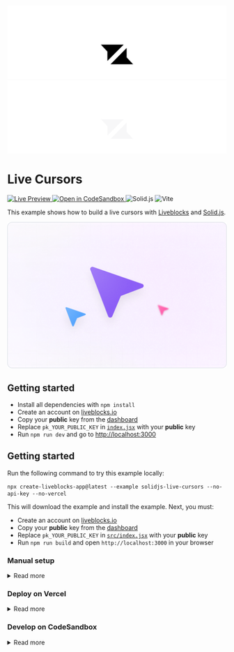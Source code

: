 <p align="center">
  <a href="https://liveblocks.io#gh-light-mode-only">
    <img src="https://raw.githubusercontent.com/liveblocks/liveblocks/main/.github/assets/header-light.svg" alt="Liveblocks" />
  </a>
  <a href="https://liveblocks.io#gh-dark-mode-only">
    <img src="https://raw.githubusercontent.com/liveblocks/liveblocks/main/.github/assets/header-dark.svg" alt="Liveblocks" />
  </a>
</p>

# Live Cursors

<p>
  <a href="https://liveblocks.io/examples/live-cursors/solidjs/preview">
    <img src="https://img.shields.io/badge/live%20preview-message?style=flat&logo=data:image/svg+xml;base64,PHN2ZyB2aWV3Qm94PSIwIDAgMjQgMjQiIHhtbG5zPSJodHRwOi8vd3d3LnczLm9yZy8yMDAwL3N2ZyI+PHBhdGggZD0iTTE2Ljg0OSA0Ljc1SDBsNC44NDggNS4wNzV2Ny4wMDhsMTItMTIuMDgzWk03LjE1IDE5LjI1SDI0bC00Ljg0OS01LjA3NVY3LjE2N2wtMTIgMTIuMDgzWiIgZmlsbD0iI2ZmZiIvPjwvc3ZnPg==&color=333" alt="Live Preview" />
  </a>
  <a href="https://codesandbox.io/s/github/liveblocks/liveblocks/tree/main/examples/solidjs-live-cursors">
    <img src="https://img.shields.io/badge/open%20in%20codesandbox-message?style=flat&logo=codesandbox&color=333&logoColor=fff" alt="Open in CodeSandbox" />
  </a>
  <img src="https://img.shields.io/badge/solid.js-message?style=flat&logo=solid&color=4F87C5&logoColor=fff" alt="Solid.js" />
  <img src="https://img.shields.io/badge/vite-message?style=flat&logo=vite&color=646CFF&logoColor=fff" alt="Vite" />
</p>

This example shows how to build a live cursors with [Liveblocks](https://liveblocks.io) and [Solid.js](https://www.solidjs.com/).

<img src="https://raw.githubusercontent.com/liveblocks/liveblocks/main/.github/assets/examples/live-cursors.png" width="536" alt="Live Cursors" />

## Getting started

- Install all dependencies with `npm install`
- Create an account on [liveblocks.io](https://liveblocks.io/dashboard)
- Copy your **public** key from the [dashboard](https://liveblocks.io/dashboard/apikeys)
- Replace `pk_YOUR_PUBLIC_KEY` in [`index.jsx`](./src/index.jsx) with your **public** key
- Run `npm run dev` and go to [http://localhost:3000](http://localhost:3000)


## Getting started

Run the following command to try this example locally:

```shell
npx create-liveblocks-app@latest --example solidjs-live-cursors --no-api-key --no-vercel
```

This will download the example and install the example. Next, you must:

- Create an account on [liveblocks.io](https://liveblocks.io/dashboard)
- Copy your **public** key from the [dashboard](https://liveblocks.io/dashboard/apikeys)
- Replace `pk_YOUR_PUBLIC_KEY` in [`src/index.jsx`](./src/index.jsx) with your **public** key
- Run `npm run build` and open `http://localhost:3000` in your browser

### Manual setup
<details><summary>Read more</summary>

<p></p>

Alternatively, you can set up your project manually:

- Install all dependencies with `npm install`
- Create an account on [liveblocks.io](https://liveblocks.io/dashboard)
- Copy your **public** key from the [dashboard](https://liveblocks.io/dashboard/apikeys)
- Replace `pk_YOUR_PUBLIC_KEY` in [`src/index.jsx`](./src/index.jsx) with your **public** key
- Run `npm run build` and open `http://localhost:3000` in your browser

</details>

### Deploy on Vercel

<details><summary>Read more</summary>

<p></p>

To both deploy on [Vercel](https://vercel.com), and run the example locally, use the following command:

```shell
npx create-liveblocks-app@latest --example solidjs-live-cursors --vercel
```

This will download the example and ask permission to open your browser, enabling you to deploy to Vercel. Next, you must:

- Create an account on [liveblocks.io](https://liveblocks.io/dashboard)
- Copy your **public** key from the [dashboard](https://liveblocks.io/dashboard/apikeys)
- Replace `pk_YOUR_PUBLIC_KEY` in [`src/index.jsx`](./src/index.jsx) with your **public** key
- Push a commit to update the Vercel demo with the key
- Run `npm run build` and open `http://localhost:3000` in your browser

</details>

### Develop on CodeSandbox

<details><summary>Read more</summary>

<p></p>

After forking [this example](https://codesandbox.io/s/github/liveblocks/liveblocks/tree/main/examples/solidjs-live-cursors) on CodeSandbox, create the `pk_YOUR_PUBLIC_KEY` environment variable as a [public](https://codesandbox.io/docs/secrets).

</details>
